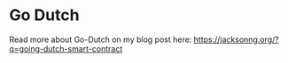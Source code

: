# Go Dutch

Read more about Go-Dutch on my blog post here: https://jacksonng.org/?q=going-dutch-smart-contract
